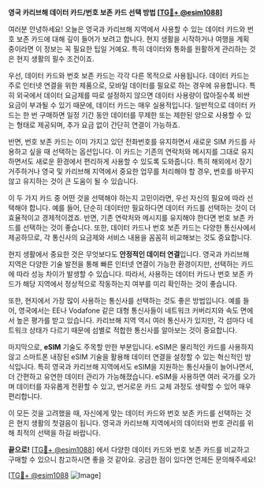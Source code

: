 **영국 카리브해 데이터 카드/번호 보존 카드 선택 방법 [[TG💪+ @esim1088](https://t.me/s/esim1088)]**

여러분 안녕하세요! 오늘은 영국과 카리브해 지역에서 사용할 수 있는 데이터 카드와 번호 보존 카드에 대해 깊이 들어가 보려고 합니다. 현지 생활을 시작하거나 여행을 계획 중이라면 이 정보는 꼭 필요한 팁일 거예요. 특히 데이터와 통화를 원활하게 관리하는 것은 현지 생활의 필수 조건이죠.

우선, 데이터 카드와 번호 보존 카드는 각각 다른 목적으로 사용됩니다. 데이터 카드는 주로 인터넷 연결을 위한 제품으로, 모바일 데이터를 필요로 하는 경우에 유용합니다. 특히 외국에서 데이터 요금제를 따로 설정하지 않으면 데이터 사용량이 많아질수록 비싼 요금이 부과될 수 있기 때문에, 데이터 카드는 매우 실용적입니다. 일반적으로 데이터 카드는 한 번 구매하면 일정 기간 동안 데이터를 무제한 또는 제한된 양으로 사용할 수 있는 형태로 제공되며, 추가 요금 없이 간단히 연결이 가능하죠.

반면, 번호 보존 카드는 이미 가지고 있던 전화번호를 유지하면서 새로운 SIM 카드를 사용하고 싶을 때 선택하는 옵션입니다. 이 카드는 기존의 연락처와 메시지를 그대로 유지하면서도 새로운 환경에서 편리하게 사용할 수 있도록 도와줍니다. 특히 해외에서 장기 거주하거나 영국 및 카리브해 지역에서 중요한 업무를 처리해야 할 경우, 번호를 바꾸지 않고 유지하는 것이 큰 도움이 될 수 있습니다.

이 두 가지 카드 중 어떤 것을 선택해야 하는지 고민이라면, 우선 자신의 필요에 따라 선택해야 합니다. 예를 들어, 단순히 데이터만 필요하다면 데이터 카드를 선택하는 것이 더 효율적이고 경제적이겠죠. 반면, 기존 연락처와 메시지를 유지해야 한다면 번호 보존 카드를 선택하는 것이 좋습니다. 또한, 데이터 카드나 번호 보존 카드는 다양한 통신사에서 제공하므로, 각 통신사의 요금제와 서비스 내용을 꼼꼼히 비교해보는 것도 중요합니다.

현지 생활에서 중요한 것은 무엇보다도 **안정적인 데이터 연결**입니다. 영국과 카리브해 지역은 다양한 기술 발전을 통해 빠른 인터넷 연결이 가능한 환경이지만, 선택하는 카드에 따라 성능 차이가 발생할 수 있습니다. 따라서, 사용하는 데이터 카드나 번호 보존 카드가 해당 지역에서 정상적으로 작동하는지 여부를 미리 확인하는 것이 좋습니다.

또한, 현지에서 가장 많이 사용하는 통신사를 선택하는 것도 좋은 방법입니다. 예를 들어, 영국에서는 EE나 Vodafone 같은 대형 통신사들이 네트워크 커버리지와 속도 면에서 높은 평가를 받고 있습니다. 카리브해 지역 역시 여러 통신사가 있지만, 각 섬마다 네트워크 상태가 다르기 때문에 섬별로 적합한 통신사를 알아보는 것이 중요합니다.

마지막으로, **eSIM** 기술도 주목할 만한 부분입니다. eSIM은 물리적인 카드를 사용하지 않고 스마트폰 내장된 eSIM 기술을 활용해 데이터 연결을 설정할 수 있는 혁신적인 방식입니다. 특히 영국과 카리브해 지역에서도 eSIM을 지원하는 통신사들이 늘어나면서, 더 간편하고 유연한 데이터 관리가 가능해졌습니다. eSIM을 사용하면 여러 국가를 오가며 데이터를 자유롭게 전환할 수 있고, 번거로운 카드 교체 과정도 생략할 수 있어 매우 편리합니다.

이 모든 것을 고려했을 때, 자신에게 맞는 데이터 카드와 번호 보존 카드를 선택하는 것은 현지 생활의 첫걸음이 됩니다. 영국과 카리브해 지역에서의 데이터와 번호 관리를 위해 최적의 선택을 하길 바랍니다.

**끝으로!** [[TG💪+ @esim1088](https://t.me/s/esim1088)] 에서 다양한 데이터 카드와 번호 보존 카드를 비교하고 구매할 수 있으니 참고하시면 좋을 것 같아요. 궁금한 점이 있다면 언제든 문의해주세요! 

[[TG💪+ @esim1088](https://t.me/s/esim1088) ![Image](https://i.postimg.cc/Y0z9fWf4/image.png)]